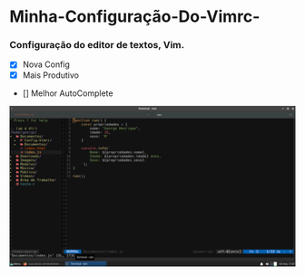 # Minha-Configuração-Do-Vimrc-

### Configuração do editor de textos, Vim.

- [x] Nova Config
- [x] Mais Produtivo
- [] Melhor AutoComplete

![](print.png)
